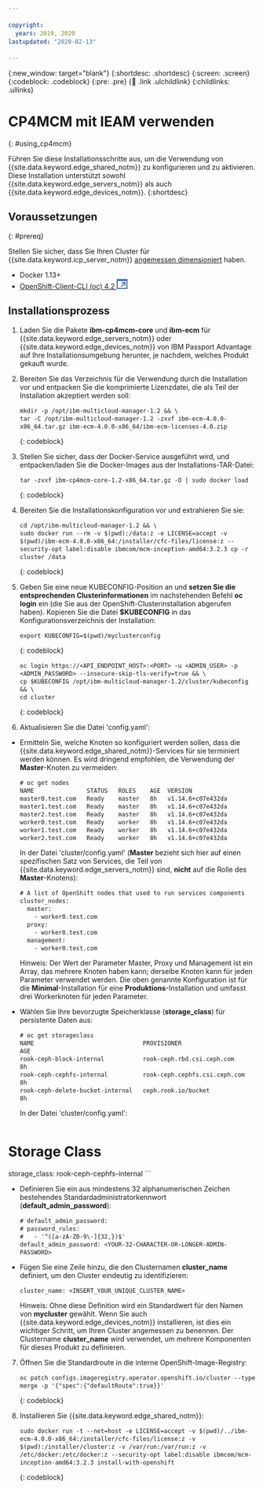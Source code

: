 ```yaml
---

copyright:
  years: 2019, 2020
lastupdated: "2020-02-13"

---
```


{:new_window: target="blank"}
{:shortdesc: .shortdesc}
{:screen: .screen}
{:codeblock: .codeblock}
{:pre: .pre}
{:child: .link .ulchildlink}
{:childlinks: .ullinks}

# CP4MCM mit IEAM verwenden
{: #using_cp4mcm}

Führen Sie diese Installationsschritte aus, um die Verwendung von {{site.data.keyword.edge_shared_notm}} zu konfigurieren und zu aktivieren. Diese Installation unterstützt sowohl {{site.data.keyword.edge_servers_notm}} als auch {{site.data.keyword.edge_devices_notm}}.
{:shortdesc}

## Voraussetzungen
{: #prereq}

Stellen Sie sicher, dass Sie Ihren Cluster für {{site.data.keyword.icp_server_notm}} [angemessen dimensioniert](https://www.ibm.com/support/knowledgecenter/SSFKVV_4.0/servers/cluster_sizing.html) haben.

* Docker 1.13+
* [OpenShift-Client-CLI (oc) 4.2 ![Wird in einer neuen Registerkarte geöffnet](../images/icons/launch-glyph.svg "Wird in einer neuen Registerkarte geöffnet")](https://mirror.openshift.com/pub/openshift-v4/clients/ocp/latest-4.2/)

## Installationsprozess

1. Laden Sie die Pakete **ibm-cp4mcm-core** und **ibm-ecm** für {{site.data.keyword.edge_servers_notm}} oder {{site.data.keyword.edge_devices_notm}} von IBM Passport Advantage auf Ihre Installationsumgebung herunter, je nachdem, welches Produkt gekauft wurde.

2. Bereiten Sie das Verzeichnis für die Verwendung durch die Installation vor und entpacken Sie die komprimierte Lizenzdatei, die als Teil der Installation akzeptiert werden soll:

    ```
    mkdir -p /opt/ibm-multicloud-manager-1.2 && \
    tar -C /opt/ibm-multicloud-manager-1.2 -zxvf ibm-ecm-4.0.0-x86_64.tar.gz ibm-ecm-4.0.0-x86_64/ibm-ecm-licenses-4.0.zip
    ```
    {: codeblock}

3. Stellen Sie sicher, dass der Docker-Service ausgeführt wird, und entpacken/laden Sie die Docker-Images aus der Installations-TAR-Datei:

    ```
    tar -zvxf ibm-cp4mcm-core-1.2-x86_64.tar.gz -O | sudo docker load
    ```
    {: codeblock}

4. Bereiten Sie die Installationskonfiguration vor und extrahieren Sie sie:

    ```
    cd /opt/ibm-multicloud-manager-1.2 && \
    sudo docker run --rm -v $(pwd):/data:z -e LICENSE=accept -v $(pwd)/ibm-ecm-4.0.0-x86_64:/installer/cfc-files/license:z --security-opt label:disable ibmcom/mcm-inception-amd64:3.2.3 cp -r cluster /data
    ```
    {: codeblock}

5. Geben Sie eine neue KUBECONFIG-Position an und **setzen Sie die entsprechenden Clusterinformationen** im nachstehenden Befehl **oc login** ein (die Sie aus der OpenShift-Clusterinstallation abgerufen haben). Kopieren Sie die Datei **$KUBECONFIG** in das Konfigurationsverzeichnis der Installation:

    ```
    export KUBECONFIG=$(pwd)/myclusterconfig
    ```
    {: codeblock}

    ```
    oc login https://<API_ENDPOINT_HOST>:<PORT> -u <ADMIN_USER> -p <ADMIN_PASSWORD> --insecure-skip-tls-verify=true && \
    cp $KUBECONFIG /opt/ibm-multicloud-manager-1.2/cluster/kubeconfig && \
    cd cluster
    ```
    {: codeblock}

6. Aktualisieren Sie die Datei 'config.yaml':

  * Ermitteln Sie, welche Knoten so konfiguriert werden sollen, dass die {{site.data.keyword.edge_shared_notm}}-Services für sie terminiert werden können. Es wird dringend empfohlen, die Verwendung der **Master**-Knoten zu vermeiden:

     ```
     # oc get nodes
     NAME               STATUS   ROLES    AGE  VERSION
     master0.test.com   Ready    master   8h   v1.14.6+c07e432da
     master1.test.com   Ready    master   8h   v1.14.6+c07e432da
     master2.test.com   Ready    master   8h   v1.14.6+c07e432da
     worker0.test.com   Ready    worker   8h   v1.14.6+c07e432da
     worker1.test.com   Ready    worker   8h   v1.14.6+c07e432da
     worker2.test.com   Ready    worker   8h   v1.14.6+c07e432da
     ```

     In der Datei 'cluster/config.yaml' (**Master** bezieht sich hier auf einen spezifischen Satz von Services, die Teil von {{site.data.keyword.edge_servers_notm}} sind, **nicht** auf die Rolle des **Master**-Knotens):

     ```
     # A list of OpenShift nodes that used to run services components
     cluster_nodes:
       master:
         - worker0.test.com
       proxy:
         - worker0.test.com
       management:
         - worker0.test.com
     ```
     Hinweis: Der Wert der Parameter Master, Proxy und Management ist ein Array, das mehrere Knoten haben kann; derselbe Knoten kann für jeden Parameter verwendet werden. Die oben genannte Konfiguration ist für die **Minimal**-Installation für eine **Produktions**-Installation und umfasst drei Workerknoten für jeden Parameter.

   * Wählen Sie Ihre bevorzugte Speicherklasse (**storage_class**) für persistente Daten aus:

     ```
     # oc get storageclass
     NAME                               PROVISIONER                     AGE
     rook-ceph-block-internal           rook-ceph.rbd.csi.ceph.com      8h
     rook-ceph-cephfs-internal          rook-ceph.cephfs.csi.ceph.com   8h
     rook-ceph-delete-bucket-internal   ceph.rook.io/bucket             8h
     ```

     In der Datei 'cluster/config.yaml':

     ```
# Storage Class
storage_class: rook-ceph-cephfs-internal
     ```

   * Definieren Sie ein aus mindestens 32 alphanumerischen Zeichen bestehendes Standardadministratorkennwort (**default_admin_password**):

     ```
     # default_admin_password:
     # password_rules:
     #   - '^([a-zA-Z0-9\-]{32,})$'
     default_admin_password: <YOUR-32-CHARACTER-OR-LONGER-ADMIN-PASSWORD>
     ```

   * Fügen Sie eine Zeile hinzu, die den Clusternamen **cluster_name** definiert, um den Cluster eindeutig zu identifizieren:

     ```
     cluster_name: <INSERT_YOUR_UNIQUE_CLUSTER_NAME>
     ```

     Hinweis: Ohne diese Definition wird ein Standardwert für den Namen von **mycluster** gewählt. Wenn Sie auch {{site.data.keyword.edge_devices_notm}} installieren, ist dies ein wichtiger Schritt, um Ihren Cluster angemessen zu benennen. Der Clustername **cluster_name** wird verwendet, um mehrere Komponenten für dieses Produkt zu definieren.

7. Öffnen Sie die Standardroute in die interne OpenShift-Image-Registry:

    ```
    oc patch configs.imageregistry.operator.openshift.io/cluster --type merge -p '{"spec":{"defaultRoute":true}}'
    ```
    {: codeblock}

8. Installieren Sie {{site.data.keyword.edge_shared_notm}}:

    ```
    sudo docker run -t --net=host -e LICENSE=accept -v $(pwd)/../ibm-ecm-4.0.0-x86_64:/installer/cfc-files/license:z -v $(pwd):/installer/cluster:z -v /var/run:/var/run:z -v /etc/docker:/etc/docker:z --security-opt label:disable ibmcom/mcm-inception-amd64:3.2.3 install-with-openshift
    ```
    {: codeblock}

<!--## Importing a cluster to be managed
There is a known issue with importing clusters, we are working on providing functional documentation steps for this process.

## Next steps
If this installation was done as part of a prerequisite for {{site.data.keyword.edge_devices_notm}}, [return to continue that installation](https://www.ibm.com/support/knowledgecenter/SSFKVV_4.0/devices/installing/install.html).-->
